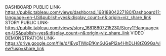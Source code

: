 DASHBOARD PUBLIC LINK-https://public.tableau.com/views/dashborad_16818804227180/Dashboard1?:language=en-US&publish=yes&:display_count=n&:origin=viz_share_link
STORY PUBLIC LINK-https://public.tableau.com/views/story_16818807215230/Story1?:language=en-US&publish=yes&:display_count=n&:origin=viz_share_link
VIDEO DEMONSTRATION LINK-https://drive.google.com/file/d/1EvqTlWqEfKmGJGePl2a4HhDLH8tZG9Ga/view?usp=share_link
